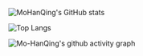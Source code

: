 ![MoHanQing's GitHub stats](https://github-readme-stats.vercel.app/api?username=Mo-HanQing&theme=dark)

![Top Langs](https://github-readme-stats.vercel.app/api/top-langs/?username=Mo-HanQing&size_weight=0.5&count_weight=0.5&langs_count=8&theme=dark)

![Mo-HanQing's github activity graph](https://github-readme-activity-graph.vercel.app/graph?username=Mo-HanQing&theme=xcode)

